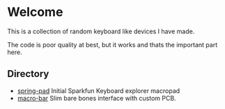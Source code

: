 # Welcome

This is a collection of random keyboard like devices I have made.

The code is poor quality at best, but it works and thats the important part here.


## Directory

* [spring-pad](./springpad/README.md) Initial Sparkfun Keyboard explorer macropad
* [macro-bar](./macrobar/README.md) Slim bare bones interface with custom PCB.